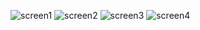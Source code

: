 ![screen1](https://github.com/user-attachments/assets/0ae3881c-fc7f-4dad-8ab7-e2dc2f69963c)
![screen2](https://github.com/user-attachments/assets/a1a1f0ac-8847-4f2e-a0d3-a795887ddefb)
![screen3](https://github.com/user-attachments/assets/de832ab8-b9f2-4bfd-88c5-34fb073b0a58)
![screen4](https://github.com/user-attachments/assets/af9a666f-79ac-443b-a7d0-168b1030e836)
